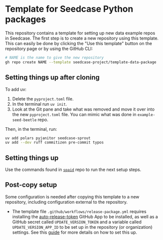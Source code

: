 # Template for Seedcase Python packages

This repository contains a template for setting up new data example
repos in Seedcase. The first step is to create a new repository using
this template. This can easily be done by clicking the "Use this
template" button on the repository page or by using the GitHub CLI:

``` bash
# NAME is the name to give the new repository
gh repo create NAME --template seedcase-project/template-data-package
```

## Setting things up after cloning

To add uv:

1.  Delete the `pyproject.toml` file.
2.  In the terminal run `uv init`.
3.  Look at the Git pane and take what was removed and move it over into
    the new `pyproject.toml` file. You can mimic what was done in
    `example-seed-beetle` repo.

Then, in the terminal, run:

``` bash
uv add polars pyjanitor seedcase-sprout
uv add --dev ruff commitizen pre-commit typos
```

## Setting things up

Use the commands found in
[`spaid`](https://github.com/seedcase-project/spaid) repo to run the
next setup steps.

## Post-copy setup

Some configuration is needed after copying this template to a new
repository, including configuration external to the repository.

-   The template file `.github/workflows/release-package.yml` requires
    installing the
    [auto-release-token](https://github.com/apps/auto-release-token)
    GitHub App to be installed, as well as a GitHub secret called
    `UPDATE_VERSION_TOKEN` and a variable called `UPDATE_VERSION_APP_ID`
    to be set up in the repository (or organization) settings. See this
    [guide](https://guidebook.seedcase-project.org/operations/security#using-github-apps-to-generate-tokens)
    for more details on how to set this up.
